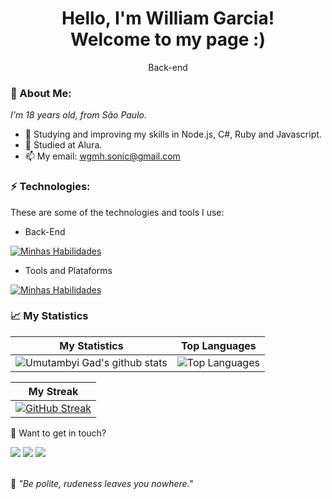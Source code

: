 <h1 align='center'>
  Hello, I'm William Garcia!
  <br/>
  Welcome to my page :)
</h1>
<p align='center'>
  Back-end
</p>

### 🌌 About Me:

<p>
  <em>
    I'm 18 years old, from São Paulo.
  </em>
</p>

- 🌱 Studying and improving my skills in Node.js, C#, Ruby and Javascript.
- 🚀 Studied at Alura.
- 📫 My email: wgmh.sonic@gmail.com

### ⚡ Technologies:

These are some of the technologies and tools I use:

- Back-End

[![Minhas Habilidades](https://skillicons.dev/icons?i=cs,express,html,js,nodejs,py,rust)](https://skillicons.dev)

- Tools and Plataforms

[![Minhas Habilidades](https://skillicons.dev/icons?i=arduino,blender,git,github,godot,raspberrypi,ps,unreal,unity,vscode,visualstudio,wordpress)](https://skillicons.dev)

### 📈 My Statistics

| My Statistics                                                                                                                                                            | Top Languages                                                                                                                                                                    |
| ------------------------------------------------------------------------------------------------------------------------------------------------------------------------ | ---------------------------------------------------------------------------------------------------------------------------------------------------------------------------------- |
| ![Umutambyi Gad's github stats](https://github-readme-stats.vercel.app/api?username=KolibriLSTR&show_icons=true&hide_border=true&count_private=true&theme=jolly) | ![Top Languages](https://github-readme-stats.vercel.app/api/top-langs/?username=KolibriLSTR&langs_count=10&count_private=true&hide_border=true&theme=jolly&layout=compact) |


| My Streak                                                                                                                                                             |
| ----------------------------------------------------------------------------------------------------------------------------------------------------------------------- |
| [![GitHub Streak](https://streak-stats.demolab.com/?user=KolibriLSTR&theme=jolly)](https://git.io/streak-stats) |

💬 Want to get in touch?

<div>
  <a href="https://www.linkedin.com/in/william-garcia-machado-homem-5b8ba2218/" target="_blank"><img src="https://img.shields.io/badge/-LinkedIn-%230077B5?style=for-the-badge&logo=linkedin&logoColor=white" target="_blank"></a>
  <a href = "mailto:wgmh.sonic@gmail.com"><img src="https://img.shields.io/badge/-Gmail-%23333?style=for-the-badge&logo=gmail&logoColor=white" target="_blank"></a>
  <a href="https://www.instagram.com/_william.garcia/" target="_blank"><img src="https://img.shields.io/badge/-Instagram-%23E4405F?style=for-the-badge&logo=instagram&logoColor=white" target="_blank"></a>
 </a>
</div>
<br>
<p>🧠 <span style="font-style:italic">"Be polite, rudeness leaves you nowhere."</span></p>

